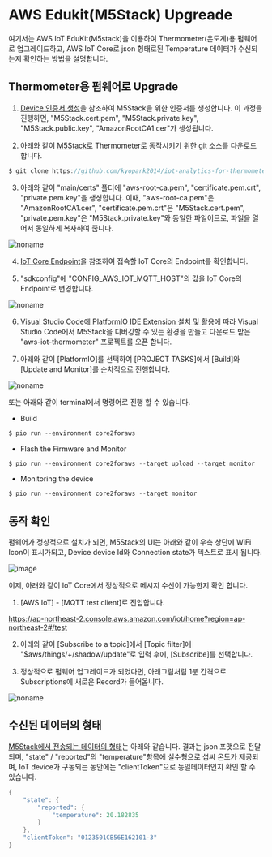 #  AWS Edukit(M5Stack) Upgreade 

여기서는 AWS IoT EduKit(M5stack)을 이용하여 Thermometer(온도계)용 펌웨어로 업그레이드하고, AWS IoT Core로 json 형태로된 Temperature 데이터가 수신되는지 확인하는 방법을 설명합니다. 

## Thermometer용 펌웨어로 Upgrade
 
1) [Device 인증서 생성](https://github.com/kyopark2014/IoT-Core-Contents/blob/main/certification.md)을 참조하여 M5Stack을 위한 인증서를 생성합니다. 이 과정을 진행하면, "M5Stack.cert.pem", "M5Stack.private.key", "M5Stack.public.key", "AmazonRootCA1.cer"가 생성됩니다.

2) 아래와 같이 [M5Stack](https://github.com/kyopark2014/IoT-Core-Contents/blob/main/m5stack.md)로 Thermometer로 동작시키기 위한 git 소스를 다운로드 합니다. 

```c
$ git clone https://github.com/kyopark2014/iot-analytics-for-thermometer
```

3) 아래와 같이 "main/certs" 폴더에 "aws-root-ca.pem", "certificate.pem.crt", "private.pem.key"을 생성합니다. 이때, "aws-root-ca.pem"은 "AmazonRootCA1.cer", "certificate.pem.crt"은 "M5Stack.cert.pem", "private.pem.key"은 "M5Stack.private.key"와 동일한 파일이므로, 파일을 열어서 동일하게 복사하여 줍니다.

![noname](https://user-images.githubusercontent.com/52392004/170308677-41474fe7-935c-40c0-ac0d-1b8051000751.png)

4) [IoT Core Endpoint](https://github.com/kyopark2014/IoT-Core-Contents/blob/main/endpoint.md)을 참조하여 접속할 IoT Core의 Endpoint를 확인합니다.

5) "sdkconfig"에 "CONFIG_AWS_IOT_MQTT_HOST"의 값을 IoT Core의 Endpoint로 변경합니다.

![noname](https://user-images.githubusercontent.com/52392004/170382445-dd3aec37-cde7-49aa-8b75-a42e66c81471.png)


6) [Visual Studio Code에 PlatformIO IDE Extension 설치 및 활용](https://github.com/kyopark2014/IoT-Core-Contents/blob/main/edukit-platformio.md)에 따라 Visual Studio Code에서 M5Stack을 디버깅할 수 있는 환경을 만들고 다운로드 받은 "aws-iot-thermometer" 프로젝트를 오픈 합니다.

7) 아래와 같이 [PlatformIO]를 선택하여 [PROJECT TASKS]에서 [Build]와 [Update and Monitor]를 순차적으로 진행합니다. 

![noname](https://user-images.githubusercontent.com/52392004/170312397-c3d7a1f8-5823-4668-acb9-ceedb26376c9.png)

또는 아래와 같이 terminal에서 명령어로 진행 할 수 있습니다. 

-  Build

```c
$ pio run --environment core2foraws
```


- Flash the Firmware and Monitor

```c
$ pio run --environment core2foraws --target upload --target monitor 
```

- Monitoring the device

```c
$ pio run --environment core2foraws --target monitor
```

## 동작 확인

펌웨어가 정상적으로 설치가 되면, M5Stack의 UI는 아래와 같이 우측 상단에 WiFi Icon이 표시가되고, Device device Id와 Connection state가 텍스트로 표시 됩니다.

![image](https://user-images.githubusercontent.com/52392004/171017625-c789d13b-3bb4-431e-8e6d-ea4a506caba1.png)

이제, 아래와 같이 IoT Core에서 정상적으로 메시지 수신이 가능한지 확인 합니다. 


1) [AWS IoT] - [MQTT test client]로 진입합니다. 

https://ap-northeast-2.console.aws.amazon.com/iot/home?region=ap-northeast-2#/test

2) 아래와 같이 [Subscribe to a topic]에서 [Topic filter]에 "$aws/things/+/shadow/update"로 입력 후에, [Subscribe]를 선택합니다. 

3) 정상적으로 펌웨어 업그레이드가 되었다면, 아래그림처럼 1분 간격으로 Subscriptions에 새로운 Record가 들어옵니다.

![noname](https://user-images.githubusercontent.com/52392004/171017429-afe154c0-3d24-4ca5-b387-50bedaeea259.png)


## 수신된 데이터의 형태 

[M5Stack에서 전송되는 데이터의 형태](https://github.com/kyopark2014/IoT-Core-Contents/blob/main/edukit-thermostat.md)는 아래와 같습니다. 결과는 json 포맷으로 전달되며, "state" / "reported"의 "temperature"항목에 실수형으로 섭씨 온도가 제공되며, IoT device가 구동되는 동안에는 "clientToken"으로 동일데이터인지 확인 할 수 있습니다. 

```java
{
    "state": {
        "reported": {
            "temperature": 20.182835
        }
    },
    "clientToken": "0123501CB56E162101-3"
}
```
